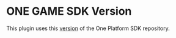 # ONE GAME SDK Version

This plugin uses this [version](https://git.i3d.net/one/ardentblue/one-game-sdk/-/commit/060473173136b2c8d9bc43aaad0eb487870dc115) of the One Platform SDK repository.
